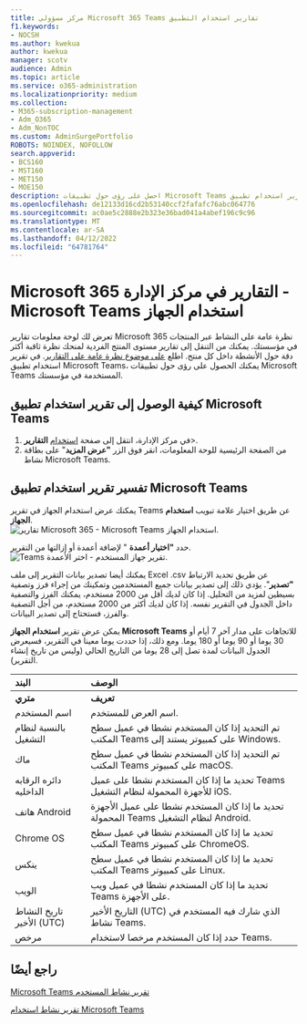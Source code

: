 ```yaml
---
title: مركز مسؤولي Microsoft 365 Teams تقارير استخدام التطبيق
f1.keywords:
- NOCSH
ms.author: kwekua
author: kwekua
manager: scotv
audience: Admin
ms.topic: article
ms.service: o365-administration
ms.localizationpriority: medium
ms.collection:
- M365-subscription-management
- Adm_O365
- Adm_NonTOC
ms.custom: AdminSurgePortfolio
ROBOTS: NOINDEX, NOFOLLOW
search.appverid:
- BCS160
- MST160
- MET150
- MOE150
description: احصل على رؤى حول تطبيقات Microsoft Teams المستخدمة في مؤسستك من خلال الحصول على تقرير استخدام تطبيق Microsoft Teams من تقارير Microsoft 365.
ms.openlocfilehash: de12133d16cd2b53140ccf2fafafc76abc064776
ms.sourcegitcommit: ac0ae5c2888e2b323e36bad041a4abef196c9c96
ms.translationtype: MT
ms.contentlocale: ar-SA
ms.lasthandoff: 04/12/2022
ms.locfileid: "64781764"
---
```

# <a name="microsoft-365-reports-in-the-admin-center---microsoft-teams-device-usage"></a>Microsoft 365 التقارير في مركز الإدارة - Microsoft Teams استخدام الجهاز

تعرض لك لوحة معلومات تقارير Microsoft 365 نظرة عامة على النشاط عبر المنتجات في مؤسستك. يمكنك من التنقل إلى تقارير مستوى المنتج الفردية لمنحك نظرة ثاقبة أكثر دقة حول الأنشطة داخل كل منتج. اطلع [على موضوع نظرة عامة على التقارير](activity-reports.md). في تقرير استخدام تطبيق Microsoft Teams، يمكنك الحصول على رؤى حول تطبيقات Microsoft Teams المستخدمة في مؤسستك.
  
## <a name="how-to-get-to-the-microsoft-teams-app-usage-report"></a>كيفية الوصول إلى تقرير استخدام تطبيق Microsoft Teams

1. في مركز الإدارة، انتقل إلى صفحة <a href="https://go.microsoft.com/fwlink/p/?linkid=2074756" target="_blank">استخدام</a> **التقارير**\>. 
2. من الصفحة الرئيسية للوحة المعلومات، انقر فوق الزر **"عرض المزيد**" على بطاقة نشاط Microsoft Teams.
  
## <a name="interpret-the-microsoft-teams-app-usage-report"></a>تفسير تقرير استخدام تطبيق Microsoft Teams

يمكنك عرض استخدام الجهاز في تقرير Teams عن طريق اختيار علامة تبويب **استخدام الجهاز**.<br/>![تقارير Microsoft 365 - Microsoft Teams استخدام الجهاز.](../../media/e46c7f7c-8371-4a20-ae82-b20df64b0205.png)

حدد **"اختيار أعمدة** " لإضافة أعمدة أو إزالتها من التقرير.  <br/> ![Teams تقرير جهاز المستخدم - اختر الأعمدة.](../../media/3358d5d9-931b-4d30-931f-450b2f5717da.png)

يمكنك أيضا تصدير بيانات التقرير إلى ملف Excel .csv عن طريق تحديد الارتباط **"تصدير**". يؤدي ذلك إلى تصدير بيانات جميع المستخدمين وتمكينك من إجراء فرز وتصفية بسيطين لمزيد من التحليل. إذا كان لديك أقل من 2000 مستخدم، يمكنك الفرز والتصفية داخل الجدول في التقرير نفسه. إذا كان لديك أكثر من 2000 مستخدم، من أجل التصفية والفرز، فستحتاج إلى تصدير البيانات. 

يمكن عرض تقرير **استخدام الجهاز Microsoft Teams** للاتجاهات على مدار آخر 7 أيام أو 30 يوما أو 90 يوما أو 180 يوما. ومع ذلك، إذا حددت يوما معينا في التقرير، فسيعرض الجدول البيانات لمدة تصل إلى 28 يوما من التاريخ الحالي (وليس من تاريخ إنشاء التقرير).
  
|البند|الوصف|
|:-----|:-----|
|**متري**|**تعريف**|
|اسم المستخدم  <br/> |اسم العرض للمستخدم.  <br/> |
|بالنسبة لنظام التشغيل  <br/> |تم التحديد إذا كان المستخدم نشطا في عميل سطح المكتب Teams على كمبيوتر يستند إلى Windows.  <br/> |
|ماك  <br/> |تم التحديد إذا كان المستخدم نشطا في عميل سطح المكتب Teams على كمبيوتر macOS.  <br/> |
|دائره الرقابه الداخليه  <br/> |تحديد ما إذا كان المستخدم نشطا على عميل Teams للأجهزة المحمولة لنظام التشغيل iOS.  <br/> |
|هاتف Android  <br/> | تحديد ما إذا كان المستخدم نشطا على عميل الأجهزة المحمولة Teams لنظام التشغيل Android.  <br/> |
|Chrome OS  <br/> |تحديد ما إذا كان المستخدم نشطا في عميل سطح المكتب Teams على كمبيوتر ChromeOS.|
|ينكس  <br/> | تحديد ما إذا كان المستخدم نشطا في عميل سطح المكتب Teams على كمبيوتر Linux.  <br/> |
|الويب  <br/> |تحديد ما إذا كان المستخدم نشطا في عميل ويب Teams على الأجهزة.|
|تاريخ النشاط الأخير (UTC)  <br/> |التاريخ الأخير (UTC) الذي شارك فيه المستخدم في نشاط Teams.  <br/> |
|مرخص|حدد إذا كان المستخدم مرخصا لاستخدام Teams.|

## <a name="see-also"></a>راجع أيضًا
[Microsoft Teams تقرير نشاط المستخدم](../activity-reports/microsoft-teams-user-activity-preview.md) 

[تقرير نشاط استخدام Microsoft Teams](../activity-reports/microsoft-teams-usage-activity.md) 
